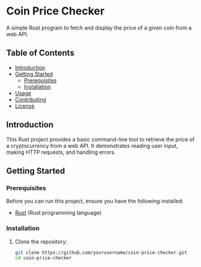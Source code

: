 # Coin Price Checker

A simple Rust program to fetch and display the price of a given coin from a web API.

## Table of Contents

- [Introduction](#introduction)
- [Getting Started](#getting-started)
  - [Prerequisites](#prerequisites)
  - [Installation](#installation)
- [Usage](#usage)
- [Contributing](#contributing)
- [License](#license)

## Introduction

This Rust project provides a basic command-line tool to retrieve the price of a cryptocurrency from a web API. It demonstrates reading user input, making HTTP requests, and handling errors.

## Getting Started

### Prerequisites

Before you can run this project, ensure you have the following installed:

- [Rust](https://www.rust-lang.org/tools/install) (Rust programming language)

### Installation

1. Clone the repository:

   ```bash
   git clone https://github.com/yourusername/coin-price-checker.git
   cd coin-price-checker

